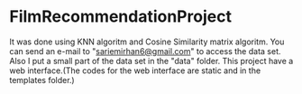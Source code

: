 # FilmRecommendationProject
It was done using KNN  algoritm and Cosine Similarity matrix algoritm.
You can send an e-mail to "sariemirhan6@gmail.com" to access the data set. Also  I put a small part of the data set in the "data" folder.
This project have a web interface.(The codes for the web interface are static and in the templates folder.)
